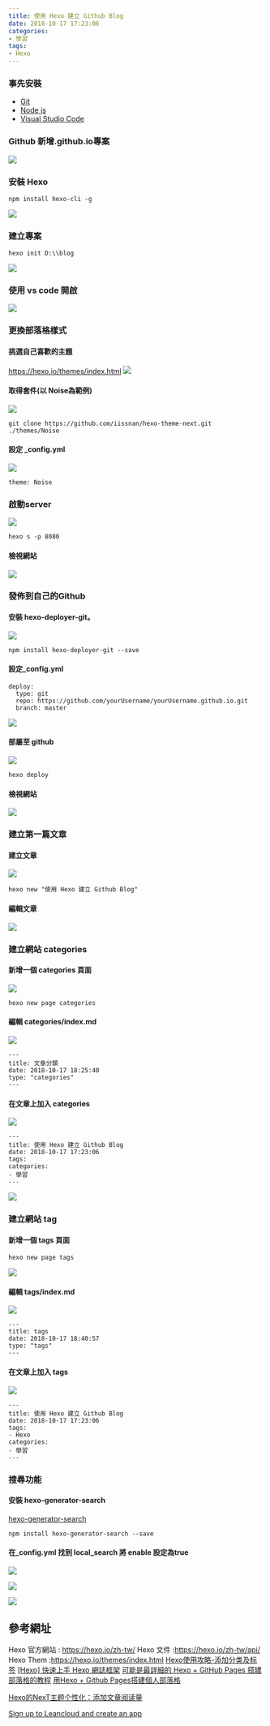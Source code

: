 ```yaml
---
title: 使用 Hexo 建立 Github Blog
date: 2018-10-17 17:23:06
categories:
- 學習
tags:
- Hexo
---
```


### 事先安裝 
* [Git](https://git-scm.com/)
* [Node js](https://https://nodejs.org/en/) 
* [Visual Studio Code](https://code.visualstudio.com/)


### Github 新增.github.io專案

![](https://i.imgur.com/PO7dlOS.png)

### 安裝 Hexo
```
npm install hexo-cli -g
```
![](https://i.imgur.com/5rz5CHP.png)

### 建立專案
```
hexo init D:\\blog
```
![](https://i.imgur.com/59eoBCu.png)

### 使用 vs code 開啟
![](https://i.imgur.com/SeD9liQ.png)

### 更換部落格樣式
#### 挑選自己喜歡的主題
https://hexo.io/themes/index.html
![](https://i.imgur.com/a8KgChZ.png)

#### 取得套件(以 Noise為範例)
![](https://i.imgur.com/WIA4TRG.png)
```
git clone https://github.com/iissnan/hexo-theme-next.git ./themes/Noise
```
#### 設定 _config.yml
![](https://i.imgur.com/sdYrMVo.png)
```
theme: Noise
```
### 啟動server 
![](https://i.imgur.com/Y3UI7EA.png)
```
hexo s -p 8080
```
#### 檢視網站
![](https://i.imgur.com/MQAv634.png)

### 發佈到自己的Github

#### 安裝 hexo-deployer-git。
![](https://i.imgur.com/Jd0uVhz.png)
```
npm install hexo-deployer-git --save
```
#### 設定_config.yml
```
deploy:
  type: git
  repo: https://github.com/yourUsername/yourUsername.github.io.git
  branch: master
```
![](https://i.imgur.com/p2eoUwL.png)

#### 部屬至 github

![](https://i.imgur.com/KiO1WNm.png)
```
hexo deploy
```
#### 檢視網站
![](https://i.imgur.com/wAw1gfC.png)

### 建立第一篇文章

#### 建立文章
![](https://i.imgur.com/rkrC6xS.png)
```
hexo new "使用 Hexo 建立 Github Blog"
```
#### 編輯文章

![](https://i.imgur.com/ClTN0Q7.png)

### 建立網站 categories
#### 新增一個 categories 頁面
![](https://i.imgur.com/Alwebxp.png)

```
hexo new page categories
```

#### 編輯 categories/index.md
![](https://i.imgur.com/6MkMNVk.png)
```
---
title: 文章分類
date: 2018-10-17 18:25:40
type: "categories"
---
```
#### 在文章上加入 categories
![](https://i.imgur.com/cMKKYti.png)

````
---
title: 使用 Hexo 建立 Github Blog
date: 2018-10-17 17:23:06
tags: 
categories:
- 學習
---
````

![](https://i.imgur.com/VrItgdZ.png)

### 建立網站 tag
#### 新增一個 tags 頁面

````
hexo new page tags
````
![](https://i.imgur.com/53PecP6.png)


#### 編輯 tags/index.md
![](https://i.imgur.com/WfD3HDq.png)
````
---
title: tags
date: 2018-10-17 18:40:57
type: "tags"
---
````
#### 在文章上加入 tags
![](https://i.imgur.com/vCQUMWW.png)
````
---
title: 使用 Hexo 建立 Github Blog
date: 2018-10-17 17:23:06
tags: 
- Hexo
categories:
- 學習
---
````

### 搜尋功能

#### 安裝 hexo-generator-search
[hexo-generator-search](
https://www.npmjs.com/package/hexo-generator-search)

```
npm install hexo-generator-search --save
```
####  在_config.yml 找到 local_search 將 enable 設定為true

![](https://i.imgur.com/pdUPxJC.png)

![](https://i.imgur.com/sid0Bvr.png)

![](https://i.imgur.com/oawpKOu.png)


## 參考網址
Hexo 官方網站 : https://hexo.io/zh-tw/
Hexo 文件 :https://hexo.io/zh-tw/api/
Hexo Them :https://hexo.io/themes/index.html
[Hexo使用攻略-添加分类及标签](https://linlif.github.io/2017/05/27/Hexo%E4%BD%BF%E7%94%A8%E6%94%BB%E7%95%A5-%E6%B7%BB%E5%8A%A0%E5%88%86%E7%B1%BB%E5%8F%8A%E6%A0%87%E7%AD%BE/)
[[Hexo] 快速上手 Hexo 網誌框架](https://oawan.me/2016/easy-hexo-easy-blog/)
[可能是最詳細的 Hexo + GitHub Pages 搭建部落格的教程](http://www.lovebxm.com/2018/06/24/hexo-github-blog/)
[用Hexo + Github Pages搭建個人部落格](https://yogapan.github.io/2017/08/11/%E7%94%A8Hexo-Github-Pages%E6%90%AD%E5%BB%BA%E5%80%8B%E4%BA%BA%E9%83%A8%E8%90%BD%E6%A0%BC/#comments)

[Hexo的NexT主题个性化：添加文章阅读量](http://www.jeyzhang.com/hexo-next-add-post-views.html)

[Sign up to Leancloud and create an app](https://github.com/theme-next/hexo-theme-next/blob/master/docs/LEANCLOUD-COUNTER-SECURITY.md)